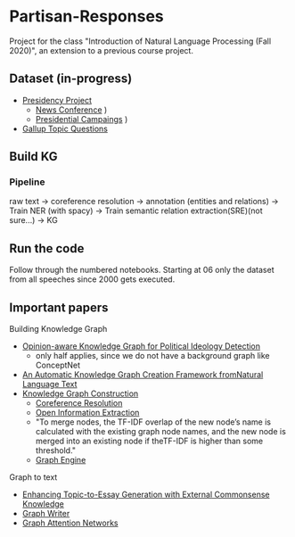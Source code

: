 # Partisan-Responses
Project for the class "Introduction of Natural Language Processing (Fall 2020)", an extension to a previous course project. 
## Dataset (in-progress)
- [Presidency Project](https://www.presidency.ucsb.edu/)
  - [News Conference](https://www.presidency.ucsb.edu/documents/app-categories/presidential/news-conferences)
)
  - [Presidential Campaings](https://www.presidency.ucsb.edu/documents/presidential-documents-archive-guidebook/presidential-campaigns-debates-and-endorsements-0")
)
- [Gallup Topic Questions](https://news.gallup.com/poll/trends.aspx#P)

## Build KG
### Pipeline
raw text -> coreference resolution -> annotation (entities and relations) -> Train NER (with spacy) -> Train semantic relation extraction(SRE)(not sure...) -> KG 

## Run the code
Follow through the numbered notebooks. Starting at 06 only the dataset from all speeches since 2000 gets executed.
## Important papers
Building Knowledge Graph
- [Opinion-aware Knowledge Graph for Political Ideology Detection](https://www.ijcai.org/Proceedings/2017/0510.pdf)
  - only half applies, since we do not have a background graph like ConceptNet
- [An Automatic Knowledge Graph Creation Framework fromNatural Language Text](https://pdfs.semanticscholar.org/eb1d/438e7aca8600cfd87d7b0ecfaf36f36f5c37.pdf)
- [Knowledge Graph Construction](https://hal.archives-ouvertes.fr/hal-02277063/document)
  - [Coreference Resolution](https://github.com/huggingface/neuralcoref)
  - [Open Information Extraction](https://demo.allennlp.org/open-information-extraction)
  - "To merge nodes, the TF-IDF overlap of the new node’s name is calculated with the existing graph node names, and the new node is merged into an existing node if theTF-IDF  is  higher  than  some  threshold."
  - [Graph Engine](https://networkx.github.io/)
  
Graph to text 
- [Enhancing Topic-to-Essay Generation with External Commonsense
Knowledge](https://www.aclweb.org/anthology/P19-1193.pdf)
- [Graph Writer](https://arxiv.org/pdf/1904.02342.pdf)
- [Graph Attention Networks](https://github.com/PetarV-/GAT)
